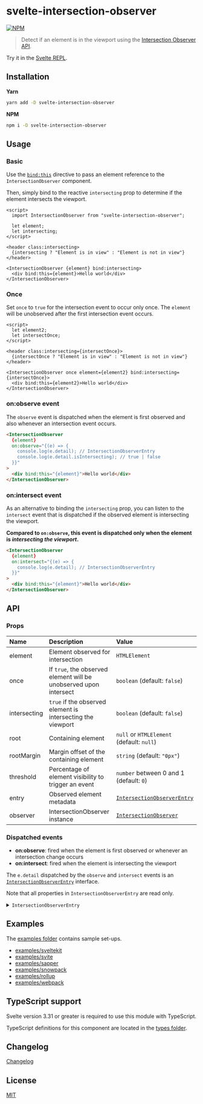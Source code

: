 # svelte-intersection-observer

[![NPM][npm]][npm-url]

> Detect if an element is in the viewport using the [Intersection Observer API](https://developer.mozilla.org/en-US/docs/Web/API/Intersection_Observer_API).

<!-- REPO_URL -->

Try it in the [Svelte REPL](https://svelte.dev/repl/8cd2327a580c4f429c71f7df999bd51d).

<!-- TOC -->

## Installation

**Yarn**

```bash
yarn add -D svelte-intersection-observer
```

**NPM**

```bash
npm i -D svelte-intersection-observer
```

## Usage

### Basic

Use the [`bind:this`](https://svelte.dev/docs#bind_element) directive to pass an element reference to the `IntersectionObserver` component.

Then, simply bind to the reactive `intersecting` prop to determine if the element intersects the viewport.

```svelte
<script>
  import IntersectionObserver from "svelte-intersection-observer";

  let element;
  let intersecting;
</script>

<header class:intersecting>
  {intersecting ? "Element is in view" : "Element is not in view"}
</header>

<IntersectionObserver {element} bind:intersecting>
  <div bind:this={element}>Hello world</div>
</IntersectionObserver>
```

### Once

Set `once` to `true` for the intersection event to occur only once. The `element` will be unobserved after the first intersection event occurs.

```svelte
<script>
  let element2;
  let intersectOnce;
</script>

<header class:intersecting={intersectOnce}>
  {intersectOnce ? "Element is in view" : "Element is not in view"}
</header>

<IntersectionObserver once element={element2} bind:intersecting={intersectOnce}>
  <div bind:this={element2}>Hello world</div>
</IntersectionObserver>
```

### on:observe event

The `observe` event is dispatched when the element is first observed and also whenever an intersection event occurs.

```html
<IntersectionObserver
  {element}
  on:observe="{(e) => {
    console.log(e.detail); // IntersectionObserverEntry
    console.log(e.detail.isIntersecting); // true | false
  }}"
>
  <div bind:this="{element}">Hello world</div>
</IntersectionObserver>
```

### on:intersect event

As an alternative to binding the `intersecting` prop, you can listen to the `intersect` event that is dispatched if the observed element is intersecting the viewport.

**Compared to `on:observe`, this event is dispatched only when the element is _intersecting the viewport_.**

```html
<IntersectionObserver
  {element}
  on:intersect="{(e) => {
    console.log(e.detail); // IntersectionObserverEntry
  }}"
>
  <div bind:this="{element}">Hello world</div>
</IntersectionObserver>
```

## API

### Props

| Name         | Description                                                       | Value                                                                                                     |
| :----------- | :---------------------------------------------------------------- | :-------------------------------------------------------------------------------------------------------- |
| element      | Element observed for intersection                                 | `HTMLElement`                                                                                             |
| once         | If `true`, the observed element will be unobserved upon intersect | `boolean` (default: `false`)                                                                              |
| intersecting | `true` if the observed element is intersecting the viewport       | `boolean` (default: `false`)                                                                              |
| root         | Containing element                                                | `null` or `HTMLElement` (default: `null`)                                                                 |
| rootMargin   | Margin offset of the containing element                           | `string` (default: `"0px"`)                                                                               |
| threshold    | Percentage of element visibility to trigger an event              | `number` between 0 and 1 (default: `0`)                                                                   |
| entry        | Observed element metadata                                         | [`IntersectionObserverEntry`](https://developer.mozilla.org/en-US/docs/Web/API/IntersectionObserverEntry) |
| observer     | IntersectionObserver instance                                     | [`IntersectionObserver`](https://developer.mozilla.org/en-US/docs/Web/API/IntersectionObserver)           |

### Dispatched events

- **on:observe**: fired when the element is first observed or whenever an intersection change occurs
- **on:intersect**: fired when the element is intersecting the viewport

The `e.detail` dispatched by the `observe` and `intersect` events is an [`IntersectionObserverEntry`](https://developer.mozilla.org/en-US/docs/Web/API/IntersectionObserverEntry) interface.

Note that all properties in `IntersectionObserverEntry` are read only.

<details>
 <summary><code>IntersectionObserverEntry</code></summary>

<!-- prettier-ignore-start -->
```js
interface IntersectionObserverEntry {
  target: HTMLElement;
  time: number;
  isIntersecting: boolean;
  isVisible: boolean;
  intersectionRatio: number;
  intersectionRect: {
    bottom: number;
    height: number;
    left: number;
    right: number;
    top: number;
    width: number;
    x: number;
    y: number;
  };
  rootBounds: {
    bottom: number;
    height: number;
    left: number;
    right: number;
    top: number;
    width: number;
    x: number;
    y: number;
  };
  boundingClientRect: {
    bottom: number;
    height: number;
    left: number;
    right: number;
    top: number;
    width: number;
    x: number;
    y: number;
  };
}
```
<!-- prettier-ignore-end -->

</details>

## Examples

The [examples folder](examples/) contains sample set-ups.

- [examples/sveltekit](examples/sveltekit)
- [examples/svite](examples/svite)
- [examples/sapper](examples/sapper)
- [examples/snowpack](examples/snowpack)
- [examples/rollup](examples/rollup)
- [examples/webpack](examples/webpack)

## TypeScript support

Svelte version 3.31 or greater is required to use this module with TypeScript.

TypeScript definitions for this component are located in the [types folder](types/).

## Changelog

[Changelog](CHANGELOG.md)

## License

[MIT](LICENSE)

[npm]: https://img.shields.io/npm/v/svelte-intersection-observer.svg?color=%23ff3e00&style=for-the-badge
[npm-url]: https://npmjs.com/package/svelte-intersection-observer
